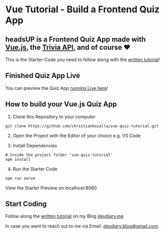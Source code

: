 # Vue Tutorial - Build a Frontend Quiz App

## headsUP is a Frontend Quiz App made with [Vue.js](https://vuejs.org), the [Trivia API](https://opentdb.com/), and of course :heart:

This is the Starter-Code you need to follow along with the [written tutorial](https://devdiary.me/posts/vue-tutotial-frontend-quiz-app-headsup)!

## Finished Quiz App Live

You can preview the Quiz App [running Live here](https://vue-quiz-app.christiankozalla.vercel.app/)!

## How to build your Vue.js Quiz App

1. Clone this Repository to your computer

```
git clone https://github.com/christiankozalla/vue-quiz-tutorial.git
```

2. Open the Project with the Editor of your choice e.g. VS Code

3. Install Dependencies

```
# Inside the project folder 'vue-quiz-tutorial'
npm install
```

4. Run the Starter Code

```
npm run serve
```

View the Starter Preview on localhost:8080

## Start Coding

Follow along the [written tutorial](https://devdiary.me/posts/vue-tutotial-frontend-quiz-app-headsup) on my Blog [devdiary.me](https://devdiary.me)

In case you want to reach out to me via Email: <devdiary.blog@gmail.com>
